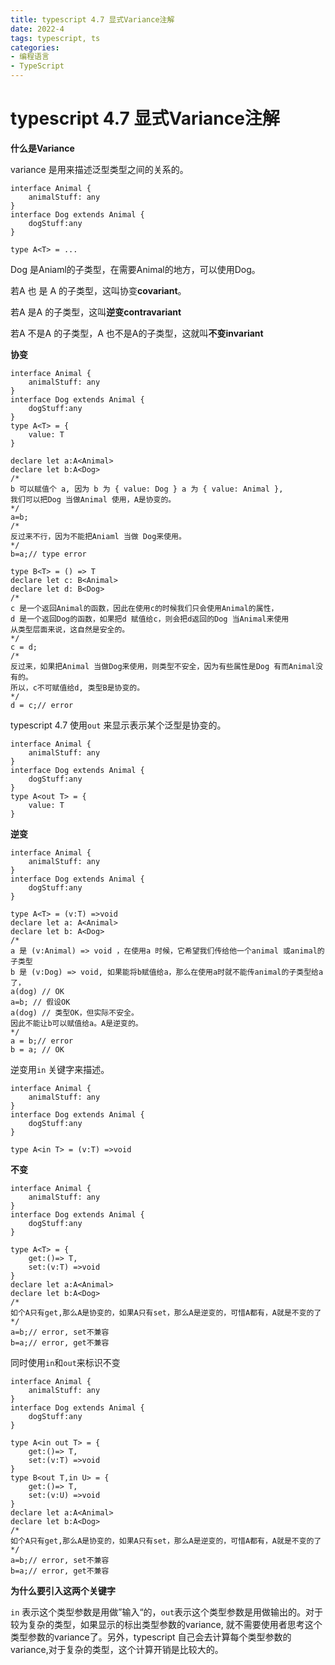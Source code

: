 ```yaml
---
title: typescript 4.7 显式Variance注解
date: 2022-4
tags: typescript, ts
categories:
- 编程语言
- TypeScript
---
```


# typescript 4.7 显式Variance注解

**什么是Variance**

variance 是用来描述泛型类型之间的关系的。

```tsx
interface Animal {
	animalStuff: any
}
interface Dog extends Animal {
	dogStuff:any
}

type A<T> = ...
```

Dog 是Aniaml的子类型，在需要Animal的地方，可以使用Dog。

若A<Dog> 也 是 A<Animal> 的子类型，这叫协变**covariant**。

若A<Animal> 是A<Dog> 的子类型，这叫**逆变contravariant**

若A<Animal> 不是A<Dog> 的子类型，A<Dog> 也不是A<Animal>的子类型，这就叫**不变invariant**

**协变**

```tsx
interface Animal {
	animalStuff: any
}
interface Dog extends Animal {
	dogStuff:any
}
type A<T> = {
	value: T
}

declare let a:A<Animal>
declare let b:A<Dog>
/*
b 可以赋值个 a, 因为 b 为 { value: Dog } a 为 { value: Animal },
我们可以把Dog 当做Animal 使用，A是协变的。
*/
a=b;
/*
反过来不行，因为不能把Aniaml 当做 Dog来使用。
*/
b=a;// type error

type B<T> = () => T
declare let c: B<Animal>
declare let d: B<Dog>
/*
c 是一个返回Animal的函数，因此在使用c的时候我们只会使用Animal的属性，
d 是一个返回Dog的函数，如果把d 赋值给c，则会把d返回的Dog 当Animal来使用
从类型层面来说，这自然是安全的。
*/
c = d;
/*
反过来，如果把Animal 当做Dog来使用，则类型不安全，因为有些属性是Dog 有而Animal没有的。
所以，c不可赋值给d, 类型B是协变的。
*/
d = c;// error

```

typescript 4.7 使用`out` 来显示表示某个泛型是协变的。

```tsx
interface Animal {
	animalStuff: any
}
interface Dog extends Animal {
	dogStuff:any
}
type A<out T> = {
	value: T
}
```

**逆变**

```tsx
interface Animal {
	animalStuff: any
}
interface Dog extends Animal {
	dogStuff:any
}

type A<T> = (v:T) =>void
declare let a: A<Animal>
declare let b: A<Dog>
/*
a 是 (v:Animal) => void ，在使用a 时候，它希望我们传给他一个animal 或animal的子类型
b 是 (v:Dog) => void, 如果能将b赋值给a，那么在使用a时就不能传animal的子类型给a了，
a(dog) // OK
a=b; // 假设OK
a(dog) // 类型OK，但实际不安全。
因此不能让b可以赋值给a。A是逆变的。
*/
a = b;// error
b = a; // OK
```

逆变用`in` 关键字来描述。

```tsx
interface Animal {
	animalStuff: any
}
interface Dog extends Animal {
	dogStuff:any
}

type A<in T> = (v:T) =>void
```

**不变**

```tsx
interface Animal {
	animalStuff: any
}
interface Dog extends Animal {
	dogStuff:any
}

type A<T> = {
	get:()=> T,
	set:(v:T) =>void
}
declare let a:A<Animal>
declare let b:A<Dog>
/*
如个A只有get,那么A是协变的，如果A只有set，那么A是逆变的，可惜A都有，A就是不变的了
*/
a=b;// error, set不兼容
b=a;// error, get不兼容
```

同时使用`in`和`out`来标识不变

```tsx
interface Animal {
	animalStuff: any
}
interface Dog extends Animal {
	dogStuff:any
}

type A<in out T> = {
	get:()=> T,
	set:(v:T) =>void
}
type B<out T,in U> = {
	get:()=> T,
	set:(v:U) =>void
}
declare let a:A<Animal>
declare let b:A<Dog>
/*
如个A只有get,那么A是协变的，如果A只有set，那么A是逆变的，可惜A都有，A就是不变的了
*/
a=b;// error, set不兼容
b=a;// error, get不兼容
```

**为什么要引入这两个关键字**

`in` 表示这个类型参数是用做”输入“的，`out`表示这个类型参数是用做输出的。对于较为复杂的类型，如果显示的标出类型参数的variance, 就不需要使用者思考这个类型参数的variance了。另外，typescript 自己会去计算每个类型参数的variance,对于复杂的类型，这个计算开销是比较大的。
